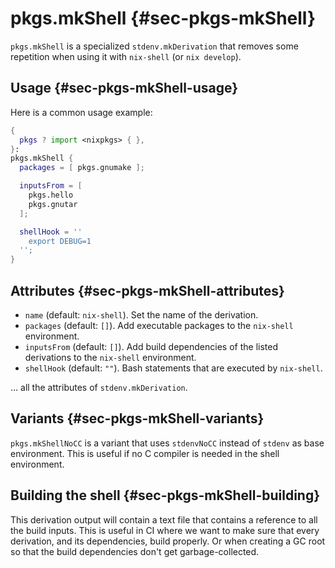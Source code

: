 # pkgs.mkShell {#sec-pkgs-mkShell}

`pkgs.mkShell` is a specialized `stdenv.mkDerivation` that removes some
repetition when using it with `nix-shell` (or `nix develop`).

## Usage {#sec-pkgs-mkShell-usage}

Here is a common usage example:

```nix
{
  pkgs ? import <nixpkgs> { },
}:
pkgs.mkShell {
  packages = [ pkgs.gnumake ];

  inputsFrom = [
    pkgs.hello
    pkgs.gnutar
  ];

  shellHook = ''
    export DEBUG=1
  '';
}
```

## Attributes {#sec-pkgs-mkShell-attributes}

* `name` (default: `nix-shell`). Set the name of the derivation.
* `packages` (default: `[]`). Add executable packages to the `nix-shell` environment.
* `inputsFrom` (default: `[]`). Add build dependencies of the listed derivations to the `nix-shell` environment.
* `shellHook` (default: `""`). Bash statements that are executed by `nix-shell`.

... all the attributes of `stdenv.mkDerivation`.

## Variants {#sec-pkgs-mkShell-variants}

`pkgs.mkShellNoCC` is a variant that uses `stdenvNoCC` instead of `stdenv` as base environment. This is useful if no C compiler is needed in the shell environment.

## Building the shell {#sec-pkgs-mkShell-building}

This derivation output will contain a text file that contains a reference to
all the build inputs. This is useful in CI where we want to make sure that
every derivation, and its dependencies, build properly. Or when creating a GC
root so that the build dependencies don't get garbage-collected.
